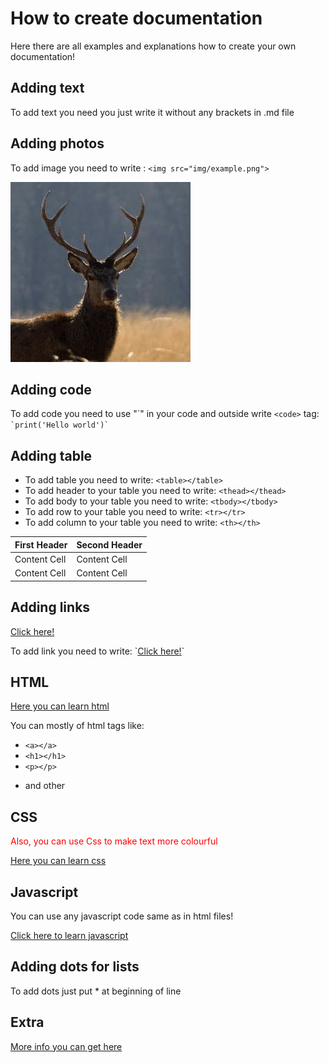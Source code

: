 # How to create documentation
Here there are all examples and explanations how to create your own documentation!

## Adding text
To add text you need you just write it without any brackets in .md file
## Adding photos
To add image you need to write : `<img src="img/example.png">`

<img src="img/avatar.jpg">


## Adding code
To add code you need to use "\`" in your code and outside write `<code>` tag:
<code>\`print('Hello world')\`</code>


## Adding table
* To add table you need to write: `<table></table>`
* To add header to your table you need to write: `<thead></thead>`
* To add body to your table you need to write: `<tbody></tbody>`
* To add row to your table you need to write: `<tr></tr>`
* To add column to your table you need to write: `<th></th>`
<table>
  <thead>
    <tr>
      <th>First Header</th>
      <th>Second Header</th>
    </tr>
  </thead>
  <tbody>
    <tr>
      <td>Content Cell</td>
      <td>Content Cell</td>
    </tr>
    <tr>
      <td>Content Cell</td>
      <td>Content Cell</td>
    </tr>
  </tbody>
</table>

## Adding links
<p><a href="youtube.com">Click here!</a></p>
To add link you need to write: `<a href="youtube.com">Click here!</a>`

## HTML
<a href="https://www.w3schools.com/tags/tag_comment.asp" >Here you can learn html</a>
<p>You can mostly of html tags like:</p>

* `<a></a>`
* `<h1></h1>`
* `<p></p>` 
* <p>and other</p> 




## CSS
<p style="color: red;">Also, you can use Css to make text more colourful</p>
<a href="https://www.w3schools.com/css/default.asp" >Here you can learn css</a>

## Javascript
<p>You can use any javascript code same as in html files!</p>
<a href='https://www.w3schools.com/js/default.asp'>Click here to learn javascript</a>

## Adding dots for lists 
To add dots just put * at beginning of line

## Extra
<a href="https://yakworks.github.io/docmark/cheat-sheet/">More info you can get here</a>